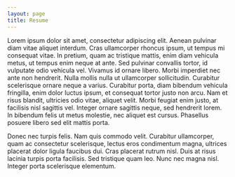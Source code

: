 ```yaml
---
layout: page
title: Resume
---
```


Lorem ipsum dolor sit amet, consectetur adipiscing elit. Aenean pulvinar diam vitae aliquet interdum. Cras ullamcorper rhoncus ipsum, ut tempus mi consequat vitae. In pretium, quam ac tristique mattis, enim diam vehicula metus, ut tempus enim neque at ante. Sed pulvinar convallis tortor, id vulputate odio vehicula vel. Vivamus id ornare libero. Morbi imperdiet nec ante non hendrerit. Nulla mollis nulla ut ullamcorper sollicitudin. Curabitur scelerisque ornare neque a varius. Curabitur porta, diam bibendum vehicula fringilla, enim dolor luctus ipsum, et consequat tortor justo non arcu. Nam et risus blandit, ultricies odio vitae, aliquet velit. Morbi feugiat enim justo, at facilisis nisl sagittis vel. Integer ornare sagittis neque, sed hendrerit lorem. In bibendum felis ut metus molestie, nec aliquet est cursus. Phasellus posuere libero sed elit mattis porta.

Donec nec turpis felis. Nam quis commodo velit. Curabitur ullamcorper, quam ac consectetur scelerisque, lectus eros condimentum magna, ultrices placerat dolor ligula faucibus dui. Cras placerat rutrum nisl. Duis at risus lacinia turpis porta facilisis. Sed tristique quam leo. Nunc nec magna nisl. Integer porta scelerisque elementum.
